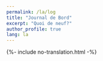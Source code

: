 ```yaml
---
permalink: /la/log
title: "Journal de Bord"
excerpt: "Quoi de neuf?"
author_profile: true
lang: la
---
```

{%- include no-translation.html -%}
